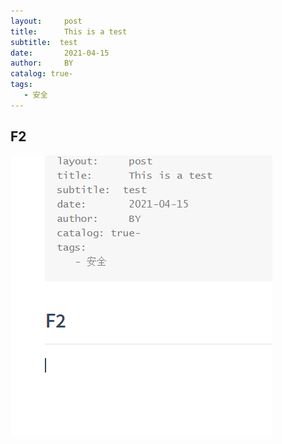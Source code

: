 ```yaml
---
layout:     post
title:      This is a test	
subtitle:  test
date:       2021-04-15
author:     BY
catalog: true-
tags:
   - 安全
---
```


## F2

![image-20210415130505984](../img/test/image-20210415130505984.png)